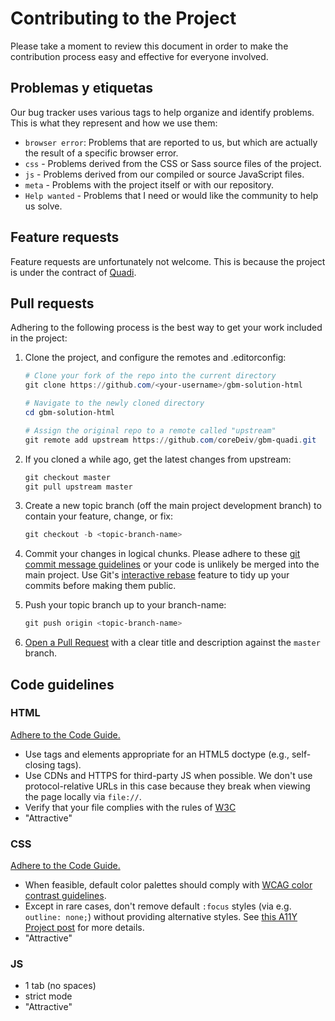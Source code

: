 # Contributing to the Project
Please take a moment to review this document in order to make the contribution process easy and effective for everyone involved.

## Problemas y etiquetas
Our bug tracker uses various tags to help organize and identify problems. This is what they represent and how we use them:

- `browser error`: Problems that are reported to us, but which are actually the result of a specific browser error.
- `css` - Problems derived from the CSS or Sass source files of the project.
- `js` - Problems derived from our compiled or source JavaScript files.
- `meta` - Problems with the project itself or with our repository.
- `Help wanted` - Problems that I need or would like the community to help us solve.

## Feature requests
Feature requests are unfortunately not welcome. This is because the project is under the contract of [Quadi](https://www.quadi.co/).

## Pull requests
Adhering to the following process is the best way to get your work
included in the project:

1. Clone the project, and configure the remotes and .editorconfig:

   ```powershell
   # Clone your fork of the repo into the current directory
   git clone https://github.com/<your-username>/gbm-solution-html

   # Navigate to the newly cloned directory
   cd gbm-solution-html

   # Assign the original repo to a remote called "upstream"
   git remote add upstream https://github.com/coreDeiv/gbm-quadi.git
   ```
2. If you cloned a while ago, get the latest changes from upstream:

   ```powershell
   git checkout master
   git pull upstream master
   ```

3. Create a new topic branch (off the main project development branch) to
   contain your feature, change, or fix:

   ```powershell
   git checkout -b <topic-branch-name>
   ```

4. Commit your changes in logical chunks. Please adhere to these [git commit
   message guidelines](https://tbaggery.com/2008/04/19/a-note-about-git-commit-messages.html)
   or your code is unlikely be merged into the main project. Use Git's
   [interactive rebase](https://help.github.com/articles/about-git-rebase/)
   feature to tidy up your commits before making them public.

5. Push your topic branch up to your branch-name:

   ```powershell
   git push origin <topic-branch-name>
   ```

6. [Open a Pull Request](https://github.com/coreDeiv/gbm-quadi/pulls) with a clear title and description against the `master` branch.


## Code guidelines

### HTML

[Adhere to the Code Guide.](https://codeguide.co/#html)

- Use tags and elements appropriate for an HTML5 doctype (e.g., self-closing tags).
- Use CDNs and HTTPS for third-party JS when possible. We don't use protocol-relative URLs in this case because they break when viewing the page locally via `file://`.
- Verify that your file complies with the rules of [W3C](https://validator.w3.org/)
- "Attractive"

### CSS

[Adhere to the Code Guide.](https://codeguide.co/#css)

- When feasible, default color palettes should comply with [WCAG color contrast guidelines](https://www.w3.org/TR/WCAG20/#visual-audio-contrast).
- Except in rare cases, don't remove default `:focus` styles (via e.g. `outline: none;`) without providing alternative styles. See [this A11Y Project post](https://a11yproject.com/posts/never-remove-css-outlines/) for more details.
- "Attractive"

### JS
- 1 tab (no spaces)
- strict mode
- "Attractive"